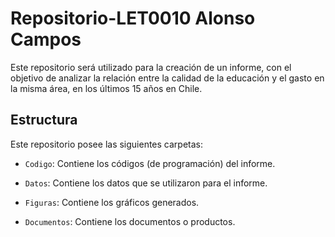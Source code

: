 # Repositorio-LET0010 Alonso Campos

Este repositorio será utilizado para la creación de un informe, con el objetivo de analizar la relación entre la calidad de la educación y el gasto en la misma área, en los últimos 15 años en Chile.

## Estructura

Este repositorio posee las siguientes carpetas:

* ```Codigo```: Contiene los códigos (de programación) del informe.

* ```Datos```: Contiene los datos que se utilizaron para el informe.

* ```Figuras```: Contiene los gráficos generados.

* ```Documentos```: Contiene los documentos o productos.
